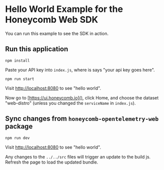 # Hello World Example for the Honeycomb Web SDK

You can run this example to see the SDK in action.

## Run this application

`npm install`

Paste your API key into `index.js`, where is says "your api key goes here".

`npm run start`

Visit [http://localhost:8080]() to see "hello world".

Now go to [https://ui.honeycomb.io](), click Home, and choose the dataset "web-distro" (unless you changed the `serviceName` in `index.js`).

## Sync changes from `honeycomb-opentelemetry-web` package

`npm run dev`

Visit [http://localhost:8080]() to see "hello world".

Any changes to the `../../src` files will trigger an update to the build js. Refresh the page to load the updated bundle.
